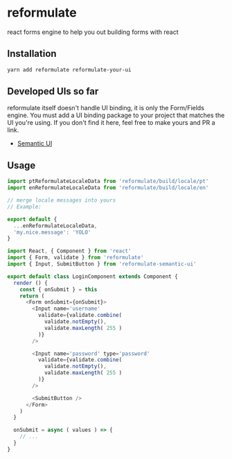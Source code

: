 # reformulate
react forms engine to help you out building forms with react

## Installation
```bash
yarn add reformulate reformulate-your-ui
```

## Developed UIs so far
reformulate itself doesn't handle UI binding, it is only the Form/Fields engine.
You must add a UI binding package to your project that matches the UI you're using.
If you don't find it here, feel free to make yours and PR a link.

* [Semantic UI](https://github.com/get-reformulate/reformulate-semantic-ui)


## Usage

```javascript
import ptReformulateLocaleData from 'reformulate/build/locale/pt'
import enReformulateLocaleData from 'reformulate/build/locale/en'

// merge locale messages into yours
// Example:

export default {
  ...enReformulateLocaleData,
  'my.nice.message': 'YOLO'
}
```

```javascript
import React, { Component } from 'react'
import { Form, validate } from 'reformulate'
import { Input, SubmitButton } from 'reformulate-semantic-ui'

export default class LoginComponent extends Component {
  render () {
    const { onSubmit } = this
    return (
      <Form onSubmit={onSubmit}>
        <Input name='username'
          validate={validate.combine(
            validate.notEmpty(),
            validate.maxLength( 255 )
          )}
        />

        <Input name='password' type='password'
          validate={validate.combine(
            validate.notEmpty(),
            validate.maxLength( 255 )
          )}
        />

        <SubmitButton />
      </Form>
    )
  }

  onSubmit = async ( values ) => {
    // ...
  }
}

```
